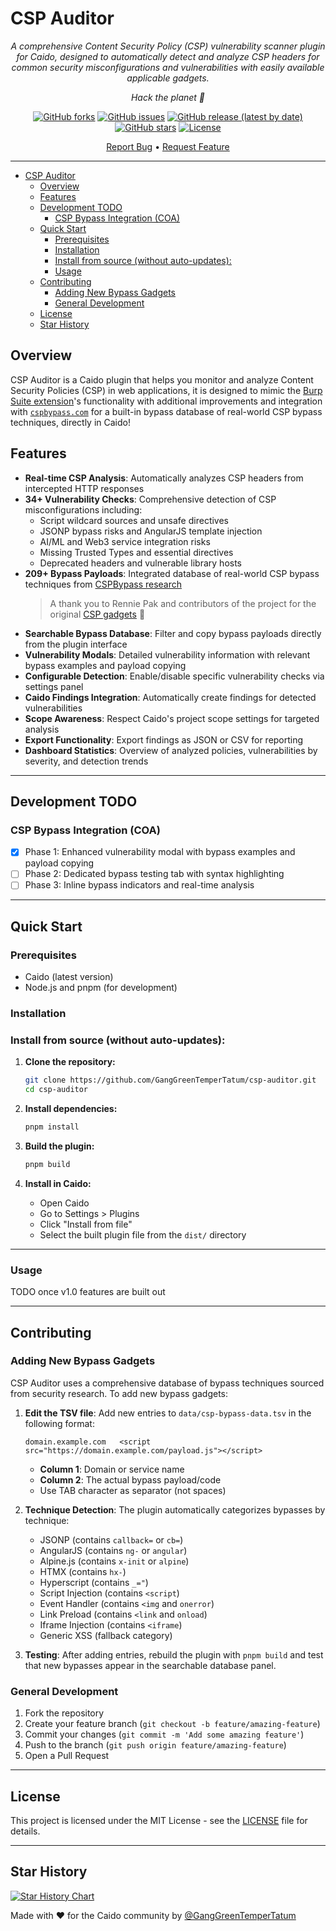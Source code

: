 # CSP Auditor

<div align="center">

_A comprehensive Content Security Policy (CSP) vulnerability scanner plugin for Caido, designed to automatically detect and analyze CSP headers for common security misconfigurations and vulnerabilities with easily available applicable gadgets._

_Hack the planet 🤘_

[![GitHub forks](https://img.shields.io/github/forks/GangGreenTemperTatum/csp-auditor?style=social)](https://github.com/GangGreenTemperTatum/csp-auditor/network/members)
[![GitHub issues](https://img.shields.io/github/issues/GangGreenTemperTatum/csp-auditor)](https://github.com/GangGreenTemperTatum/csp-auditor/issues)
[![GitHub release (latest by date)](https://img.shields.io/github/v/release/GangGreenTemperTatum/csp-auditor)](https://github.com/GangGreenTemperTatum/csp-auditor/releases)
[![GitHub stars](https://img.shields.io/github/stars/GangGreenTemperTatum/csp-auditor?style=social)](https://github.com/GangGreenTemperTatum/csp-auditor/stargazers)
[![License](https://img.shields.io/github/license/GangGreenTemperTatum/csp-auditor?branch=main)](https://github.com/GangGreenTemperTatum/csp-auditor/blob/main/LICENSE)

[Report Bug](https://github.com/GangGreenTemperTatum/csp-auditor/issues) •
[Request Feature](https://github.com/GangGreenTemperTatum/csp-auditor/issues)

<!--![csp-auditor Panel](./public/images/csp-auditor-panel.png)-->
<!--*CSP Auditor*-->

<!--CSP Auditor is now available via the [Caido Plugin Library](https://caido.io/plugins)! 🥳 CSP Auditor was [submitted to the Caido Plugin Library](https://github.com/caido/store/pull/41) and is approved, it will be available for installation directly from the Caido plugin store page.-->

<!--![https://caido.io/plugins](./public/images/caido-plugin-store.png)-->

</div>

---

- [CSP Auditor](#csp-auditor)
  - [Overview](#overview)
  - [Features](#features)
  - [Development TODO](#development-todo)
    - [CSP Bypass Integration (COA)](#csp-bypass-integration-coa)
  - [Quick Start](#quick-start)
    - [Prerequisites](#prerequisites)
    - [Installation](#installation)
    - [Install from source (without auto-updates):](#install-from-source-without-auto-updates)
    - [Usage](#usage)
  - [Contributing](#contributing)
    - [Adding New Bypass Gadgets](#adding-new-bypass-gadgets)
    - [General Development](#general-development)
  - [License](#license)
  - [Star History](#star-history)


## Overview

CSP Auditor is a Caido plugin that helps you monitor and analyze Content Security Policies (CSP) in web applications, it is designed to mimic the [Burp Suite extension](https://github.com/portswigger/csp-auditor)'s functionality with additional improvements and integration with [`cspbypass.com`](https://cspbypass.com) for a built-in bypass database of real-world CSP bypass techniques, directly in Caido!

## Features

- **Real-time CSP Analysis**: Automatically analyzes CSP headers from intercepted HTTP responses
- **34+ Vulnerability Checks**: Comprehensive detection of CSP misconfigurations including:
  - Script wildcard sources and unsafe directives
  - JSONP bypass risks and AngularJS template injection
  - AI/ML and Web3 service integration risks
  - Missing Trusted Types and essential directives
  - Deprecated headers and vulnerable library hosts
- **209+ Bypass Payloads**: Integrated database of real-world CSP bypass techniques from [CSPBypass research](./data/csp-bypass-data.tsv)
   > A thank you to Rennie Pak and contributors of the project for the original [CSP gadgets](https://cspbypass.com/) 🙏
- **Searchable Bypass Database**: Filter and copy bypass payloads directly from the plugin interface
- **Vulnerability Modals**: Detailed vulnerability information with relevant bypass examples and payload copying
- **Configurable Detection**: Enable/disable specific vulnerability checks via settings panel
- **Caido Findings Integration**: Automatically create findings for detected vulnerabilities
- **Scope Awareness**: Respect Caido's project scope settings for targeted analysis
- **Export Functionality**: Export findings as JSON or CSV for reporting
- **Dashboard Statistics**: Overview of analyzed policies, vulnerabilities by severity, and detection trends

<!-- Come [join](https://discord.com/invite/Xkafzujmuh) the **awesome** Caido discord channel and come speak to me about CSP Auditor in it's [dedicated channel](https://discord.com/channels/843915806748180492/1407063905511145653)! -->

---

## Development TODO

### CSP Bypass Integration (COA)
- [x] Phase 1: Enhanced vulnerability modal with bypass examples and payload copying
- [ ] Phase 2: Dedicated bypass testing tab with syntax highlighting
- [ ] Phase 3: Inline bypass indicators and real-time analysis

---

## Quick Start

### Prerequisites

- Caido (latest version)
- Node.js and pnpm (for development)

### Installation

<!--
### Method 1 - Install directly in Caido (recommended):

1. Open Caido, navigate to the `Plugins` sidebar page and then to the `Community Store` tab
2. Find `csp-auditor` and click `Install`
3. Done! 🎉

### Method 2 - Install from source (without auto-updates):
-->

### Install from source (without auto-updates):

1. **Clone the repository:**
   ```bash
   git clone https://github.com/GangGreenTemperTatum/csp-auditor.git
   cd csp-auditor
   ```

2. **Install dependencies:**
   ```bash
   pnpm install
   ```

3. **Build the plugin:**
   ```bash
   pnpm build
   ```

4. **Install in Caido:**
   - Open Caido
   - Go to Settings > Plugins
   - Click "Install from file"
   - Select the built plugin file from the `dist/` directory

---

### Usage

TODO once v1.0 features are built out

<!--![csp-auditor Notification](./public/images/csp-auditor-popup-alert-1.png)
*csp-auditor notification*-->

<!--![csp-auditor Notification](./public/images/csp-auditor-popup-alert-2.png)-->
<!--*csp-auditor notification*-->

---

## Contributing

### Adding New Bypass Gadgets

CSP Auditor uses a comprehensive database of bypass techniques sourced from security research. To add new bypass gadgets:

1. **Edit the TSV file**: Add new entries to `data/csp-bypass-data.tsv` in the following format:
   ```
   domain.example.com	<script src="https://domain.example.com/payload.js"></script>
   ```
   - **Column 1**: Domain or service name
   - **Column 2**: The actual bypass payload/code
   - Use TAB character as separator (not spaces)

2. **Technique Detection**: The plugin automatically categorizes bypasses by technique:
   - JSONP (contains `callback=` or `cb=`)
   - AngularJS (contains `ng-` or `angular`)
   - Alpine.js (contains `x-init` or `alpine`)
   - HTMX (contains `hx-`)
   - Hyperscript (contains `_="`)
   - Script Injection (contains `<script`)
   - Event Handler (contains `<img` and `onerror`)
   - Link Preload (contains `<link` and `onload`)
   - Iframe Injection (contains `<iframe`)
   - Generic XSS (fallback category)

3. **Testing**: After adding entries, rebuild the plugin with `pnpm build` and test that new bypasses appear in the searchable database panel.

### General Development

1. Fork the repository
2. Create your feature branch (`git checkout -b feature/amazing-feature`)
3. Commit your changes (`git commit -m 'Add some amazing feature'`)
4. Push to the branch (`git push origin feature/amazing-feature`)
5. Open a Pull Request

---

## License

This project is licensed under the MIT License - see the [LICENSE](LICENSE) file for details.

---

## Star History

[![Star History Chart](https://api.star-history.com/svg?repos=GangGreenTemperTatum/csp-auditor&type=Date)](https://star-history.com/#GangGreenTemperTatum/csp-auditor&Date)

Made with ❤️ for the Caido community by [@GangGreenTemperTatum](https://github.com/GangGreenTemperTatum)